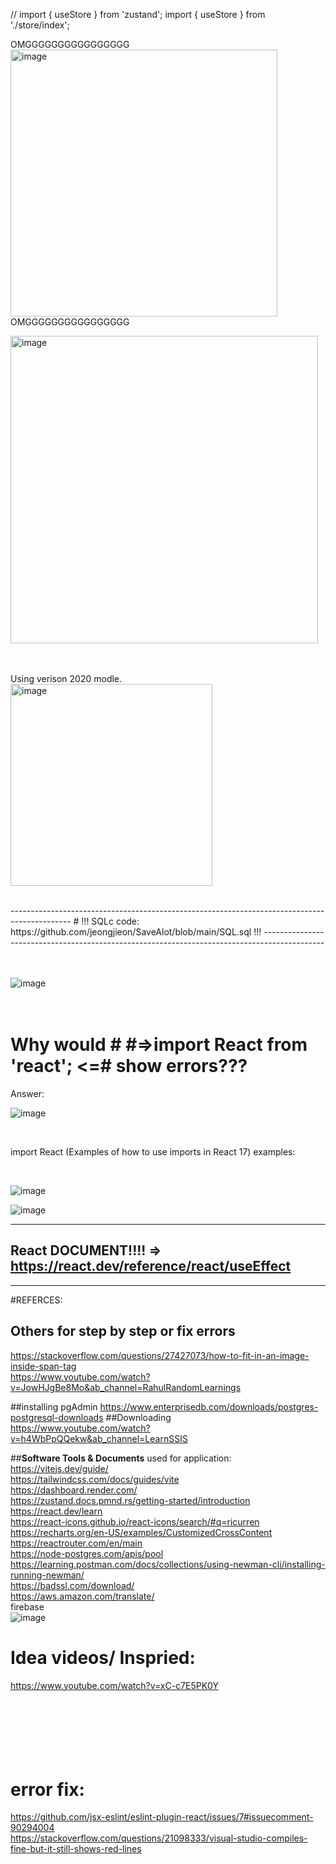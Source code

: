 // import { useStore } from 'zustand';
import { useStore } from './store/index';
<br>

OMGGGGGGGGGGGGGGGG <br>
<img width="427" alt="image" src="https://github.com/user-attachments/assets/f31562c4-ee1c-4fb7-a9de-1c7ee697fc30">
OMGGGGGGGGGGGGGGGG <br>

<img width="492" alt="image" src="https://github.com/user-attachments/assets/ec5b620b-a543-4b18-9d3a-6715ea5461f7">

<br>
<br>
<br>

Using verison 2020 modle.
<br>
<img width="323" alt="image" src="https://github.com/user-attachments/assets/409ad4e2-f809-4d94-a741-562a0938310b">

<br>
---------------------------------------------------------------------------------------------
# !!! SQLc code: https://github.com/jeongjieon/SaveAlot/blob/main/SQL.sql !!!
---------------------------------------------------------------------------------------------
<br>
<br>
<br>

![image](https://github.com/user-attachments/assets/36e58fbf-c9c3-4091-9732-949277e63659)
<br>
<br>
<br>
 <h1> Why would # #=>import React from 'react'; <=# show errors??? </h1>
Answer: 
<br>
   
![image](https://github.com/user-attachments/assets/34163821-bb08-442c-9d27-99a93d713e6f)

<br>

<p> import React (Examples of how to use imports in React 17) examples: </p> <br>

![image](https://github.com/user-attachments/assets/b7b2640e-9c4b-4ca1-bd83-9555ca330da8)

![image](https://github.com/user-attachments/assets/6b7d74fd-0863-4a88-aa23-138c4dd8cde0)

---------------------------------------------------------------------------------------
React DOCUMENT!!!! => https://react.dev/reference/react/useEffect
---------------------------------------------------------------------------------------
---------------------------------------------------------------------------------------


#REFERCES: 

## Others for **step by step or fix errors**
https://stackoverflow.com/questions/27427073/how-to-fit-in-an-image-inside-span-tag <br>
https://www.youtube.com/watch?v=JowHJgBe8Mo&ab_channel=RahulRandomLearnings <br>

##installing pgAdmin
https://www.enterprisedb.com/downloads/postgres-postgresql-downloads ##Downloading <br>
https://www.youtube.com/watch?v=h4WbPpQQekw&ab_channel=LearnSSIS <br>

##**Software Tools & Documents** used for application:
https://vitejs.dev/guide/ <br>
https://tailwindcss.com/docs/guides/vite <br>
https://dashboard.render.com/ <br>
https://zustand.docs.pmnd.rs/getting-started/introduction <br>
https://react.dev/learn <br>
https://react-icons.github.io/react-icons/search/#q=ricurren <br>
https://recharts.org/en-US/examples/CustomizedCrossContent <br>
https://reactrouter.com/en/main <br>
https://node-postgres.com/apis/pool <br>
https://learning.postman.com/docs/collections/using-newman-cli/installing-running-newman/ <br>
https://badssl.com/download/ <br>
https://aws.amazon.com/translate/ <br>
firebase <br>
![image](https://github.com/user-attachments/assets/0ed29f12-fef6-44b7-88ce-3dfcdb70c62c)

# Idea videos/ Inspried:<br>
https://www.youtube.com/watch?v=xC-c7E5PK0Y
<br><br><br><br><br><br><br>
# error fix: <br>
https://github.com/jsx-eslint/eslint-plugin-react/issues/7#issuecomment-90294004 <br>
https://stackoverflow.com/questions/21098333/visual-studio-compiles-fine-but-it-still-shows-red-lines <br>
